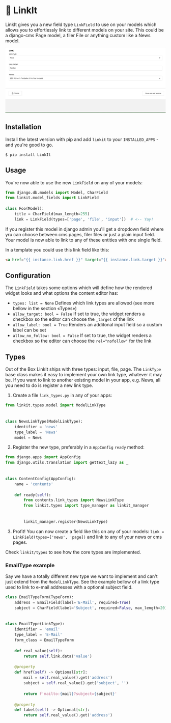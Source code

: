 # 🔗 LinkIt

LinkIt gives you a new field type `LinkField` to use on your models which allows you to effortlessly link to different models on your site. This could be a django-cms Page model,
a filer File or anything custom like a News model.

<img src="https://github.com/dreipol/linkit/raw/master/doc/linkit.gif"/>

## Installation 
Install the latest version with pip and add `linkit` to your `INSTALLED_APPS` - and you're good to go.

    $ pip install LinkIt

## Usage    
You're now able to use the new `LinkField` on any of your models:

```python
from django.db.models import Model, CharField
from linkit.model_fields import LinkField

class Foo(Model):
    title = CharField(max_length=255)
    link = LinkField(types=['page', 'file', 'input'])  # <-- Yay!
```

If you register this model in django admin you'll get a dropdown field where yru can choose between cms pages, filer files or just a plain input field. 
Your model is now able to link to any of these entities with one single field.  

In a template you could use this link field like this:
````html
<a href="{{ instance.link.href }}" target="{{ instance.link.target }}">{{ instance.link.label }}</a>
````
    
## Configuration
The `LinkField` takes some options which will define how the rendered widget looks and what options the content editor has:

- `types: list = None` Defines which link types are allowed (see more bellow in the section «Types») 
- `allow_target: bool = False` If set to true, the widget renders a checkbox so the editor can choose the `_target` of the link  
- `allow_label: bool = True` Renders an additonal input field so a custom label can be set
- `allow_no_follow: bool = False` If set to true, the widget renders a checkbox so the editor can choose the `rel="nofollow"` for the link  

## Types
Out of the Box LinkIt ships with three types: input, file, page. The `LinkType` base class makes it easy to implement your own link type, whatever
it may be. If you want to link to another existing model in your app, e.g. News, all you need to do is register a new link type.

1. Create a file `link_types.py` in any of your apps:

```python
from linkit.types.model import ModelLinkType


class NewsLinkType(ModelLinkType):
    identifier = 'news'
    type_label = 'News'
    model = News

```

2. Register the new type, preferably in a `AppConfig` `ready` method:

````python
from django.apps import AppConfig
from django.utils.translation import gettext_lazy as _


class ContentConfig(AppConfig):
    name = 'contents'

    def ready(self):
        from contents.link_types import NewsLinkType
        from linkit.types import type_manager as linkit_manager


        linkit_manager.register(NewsLinkType)
````

3. Profit! You can now create a field like this on any of your models: `link = LinkField(types=['news', 'page])` and link to any of your news or cms pages.

Check `linkit/types` to see how the core types are implemented.

### EmailType example
Say we have a totally different new type we want to implement and can't just extend from the `ModelLinkType`. See the example bellow
of a link type used to link to e-mail addresses with a optional subject field.

````python
class EmailTypeForm(TypeForm):
    address = EmailField(label='E-Mail', required=True)
    subject = CharField(label='Subject', required=False, max_length=20)


class EmailType(LinkType):
    identifier = 'email'
    type_label = 'E-Mail'
    form_class = EmailTypeForm

    def real_value(self):
        return self.link.data('value')

    @property
    def href(self) -> Optional[str]:
        mail = self.real_value().get('address')
        subject = self.real_value().get('subject', '')

        return f'mailto:{mail}?subject={subject}'

    @property
    def label(self) -> Optional[str]:
        return self.real_value().get('address')
````
